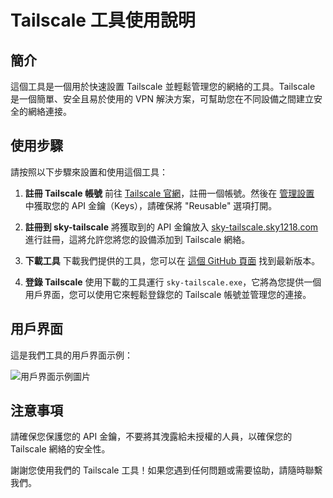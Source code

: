 # Tailscale 工具使用說明

## 簡介
這個工具是一個用於快速設置 Tailscale 並輕鬆管理您的網絡的工具。Tailscale 是一個簡單、安全且易於使用的 VPN 解決方案，可幫助您在不同設備之間建立安全的網絡連接。

## 使用步驟
請按照以下步驟來設置和使用這個工具：

1. **註冊 Tailscale 帳號**
   前往 [Tailscale 官網](https://tailscale.com/)，註冊一個帳號。然後在 [管理設置](https://login.tailscale.com/admin/settings/general) 中獲取您的 API 金鑰（Keys），請確保將 "Reusable" 選項打開。

2. **註冊到 sky-tailscale**
   將獲取到的 API 金鑰放入 [sky-tailscale.sky1218.com](https://sky-tailscale.sky1218.com) 進行註冊，這將允許您將您的設備添加到 Tailscale 網絡。

3. **下載工具**
   下載我們提供的工具，您可以在 [這個 GitHub 頁面](https://github.com/911218sky/tailscale-cline/releases/download/v1/sky-tailscale.exe) 找到最新版本。

4. **登錄 Tailscale**
   使用下載的工具運行 `sky-tailscale.exe`，它將為您提供一個用戶界面，您可以使用它來輕鬆登錄您的 Tailscale 帳號並管理您的連接。

## 用戶界面
這是我們工具的用戶界面示例：

![用戶界面示例圖片](https://github.com/911218sky/tailscale-cline/releases/download/v1/User.interface.png)

## 注意事項
請確保您保護您的 API 金鑰，不要將其洩露給未授權的人員，以確保您的 Tailscale 網絡的安全性。

謝謝您使用我們的 Tailscale 工具！如果您遇到任何問題或需要協助，請隨時聯繫我們。

